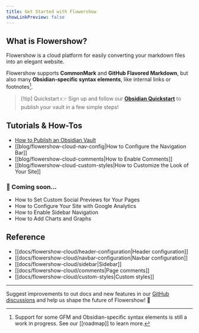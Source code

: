 ```yaml
---
title: Get Started with Flowershow
showLinkPreview: false
---
```


## What is Flowershow?

Flowershow is a cloud platform for easily converting your markdown files into an elegant website. 

Flowershow supports **CommonMark** and **GitHub Flavored Markdown**, but also many **Obsidian-specific syntax elements**, like internal links or footnotes[^1].
[^1]: Support for some GFM and Obsidian-specific syntax elements is still a work in progress. See our [[roadmap]] to learn more.

> [!tip] Quickstart
👉 Sign up and follow our **[Obsidian Quickstart](https://cloud.flowershow.app/obsidian-quickstart)** to publish your vault in a few simple steps!

## Tutorials & How-Tos

- [How to Publish an Obsidian Vault](https://cloud.flowershow.app/obsidian-quickstart)
- [[blog/flowershow-cloud-nav-config|How to Configure the Navigation Bar]]
- [[blog/flowershow-cloud-comments|How to Enable Comments]]
- [[blog/flowershow-cloud-custom-styles|How to Customize the Look of Your Site]]

### 🚧 Coming soon...

- How to Set Custom Social Previews for Your Pages
- How to Configure Your Site with Google Analytics
- How to Enable Sidebar Navigation
- How to Add Charts and Graphs

## Reference

- [[docs/flowershow-cloud/header-configuration|Header configuration]]
- [[docs/flowershow-cloud/navbar-configuration|Navbar configuration]]
- [[docs/flowershow-cloud/sidebar|Sidebar]]
- [[docs/flowershow-cloud/comments|Page comments]]
- [[docs/flowershow-cloud/custom-styles|Custom styles]]

---

Suggest improvements to out docs and new features in our [GitHub discussions](https://github.com/orgs/flowershow/discussions) and help us shape the future of Flowershow! 💐
